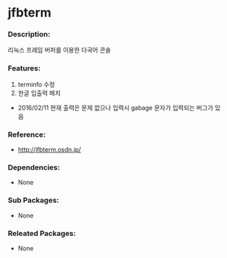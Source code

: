 # jfbterm

### Description:
리눅스 프레임 버퍼를 이용한 다국어 콘솔

### Features:
1. terminfo 수정
2. 한글 입출력 패치
  * 2016/02/11 현재 출력은 문제 없으나 입력시 gabage 문자가 입력되는 버그가 있음

### Reference:
* http://jfbterm.osdn.jp/

### Dependencies:
* None

### Sub Packages:
* None

### Releated Packages:
* None